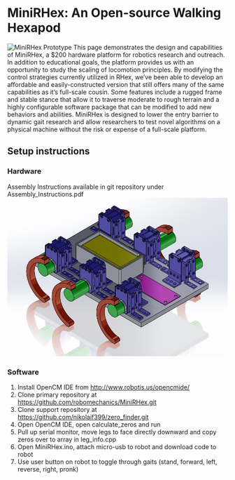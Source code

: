 # MiniRHex: An Open-source Walking Hexapod

![MiniRHex Prototype](Images/mini1.png)
This page demonstrates the design and capabilities of MiniRHex, a $200 hardware platform for robotics research and outreach. In addition to educational goals, the platform provides us with an opportunity to study the scaling of locomotion principles. By modifying the control strategies currently utilized in RHex, we’ve been able to develop an affordable and easily-constructed version that still offers many of the same capabilities as it’s full-scale cousin. Some features include a rugged frame and stable stance that allow it to traverse moderate to rough terrain and a highly configurable software package that can be modified to add new behaviors and abilities. MiniRHex is designed to lower the entry barrier to dynamic gait research and allow researchers to test novel algorithms on a physical machine without the risk or expense of a full-scale platform.

## Setup instructions

### Hardware
Assembly Instructions available in git repository under Assembly_Instructions.pdf
![MiniRHex Prototype](Images/RHex_Mini.jpg)

### Software
1. Install OpenCM IDE from http://www.robotis.us/opencmide/
2. Clone primary repository at https://github.com/robomechanics/MiniRHex.git
3. Clone support repository at https://github.com/nikolaif399/zero_finder.git
4. Open OpenCM IDE, open calculate_zeros and run
5. Pull up serial monitor, move legs to face directly downward and copy zeros over to array in leg_info.cpp
6. Open MiniRHex.ino, attach micro-usb to robot and download code to robot
7. Use user button on robot to toggle through gaits (stand, forward, left, reverse, right, pronk)

